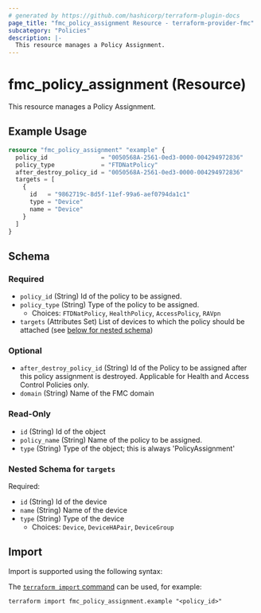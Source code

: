 ```yaml
---
# generated by https://github.com/hashicorp/terraform-plugin-docs
page_title: "fmc_policy_assignment Resource - terraform-provider-fmc"
subcategory: "Policies"
description: |-
  This resource manages a Policy Assignment.
---
```


# fmc_policy_assignment (Resource)

This resource manages a Policy Assignment.

## Example Usage

```terraform
resource "fmc_policy_assignment" "example" {
  policy_id               = "0050568A-2561-0ed3-0000-004294972836"
  policy_type             = "FTDNatPolicy"
  after_destroy_policy_id = "0050568A-2561-0ed3-0000-004294972836"
  targets = [
    {
      id   = "9862719c-8d5f-11ef-99a6-aef0794da1c1"
      type = "Device"
      name = "Device"
    }
  ]
}
```

<!-- schema generated by tfplugindocs -->
## Schema

### Required

- `policy_id` (String) Id of the policy to be assigned.
- `policy_type` (String) Type of the policy to be assigned.
  - Choices: `FTDNatPolicy`, `HealthPolicy`, `AccessPolicy`, `RAVpn`
- `targets` (Attributes Set) List of devices to which the policy should be attached (see [below for nested schema](#nestedatt--targets))

### Optional

- `after_destroy_policy_id` (String) Id of the Policy to be assigned after this policy assignment is destroyed. Applicable for Health and Access Control Policies only.
- `domain` (String) Name of the FMC domain

### Read-Only

- `id` (String) Id of the object
- `policy_name` (String) Name of the policy to be assigned.
- `type` (String) Type of the object; this is always 'PolicyAssignment'

<a id="nestedatt--targets"></a>
### Nested Schema for `targets`

Required:

- `id` (String) Id of the device
- `name` (String) Name of the device
- `type` (String) Type of the device
  - Choices: `Device`, `DeviceHAPair`, `DeviceGroup`

## Import

Import is supported using the following syntax:

The [`terraform import` command](https://developer.hashicorp.com/terraform/cli/commands/import) can be used, for example:

```shell
terraform import fmc_policy_assignment.example "<policy_id>"
```
